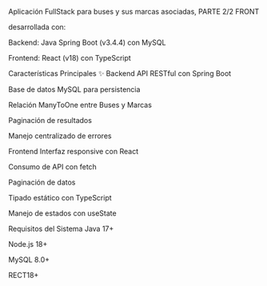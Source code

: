 


Aplicación FullStack para  buses y sus marcas asociadas, PARTE 2/2 FRONT

desarrollada con:

Backend: Java Spring Boot (v3.4.4) con MySQL

Frontend: React (v18) con TypeScript

Características Principales ✨
Backend
API RESTful con Spring Boot

Base de datos MySQL para persistencia

Relación ManyToOne entre Buses y Marcas

Paginación de resultados

Manejo centralizado de errores

Frontend
Interfaz responsive con React

Consumo de API con fetch

Paginación de datos

Tipado estático con TypeScript

Manejo de estados con useState

Requisitos del Sistema 
Java 17+

Node.js 18+

MySQL 8.0+

RECT18+
